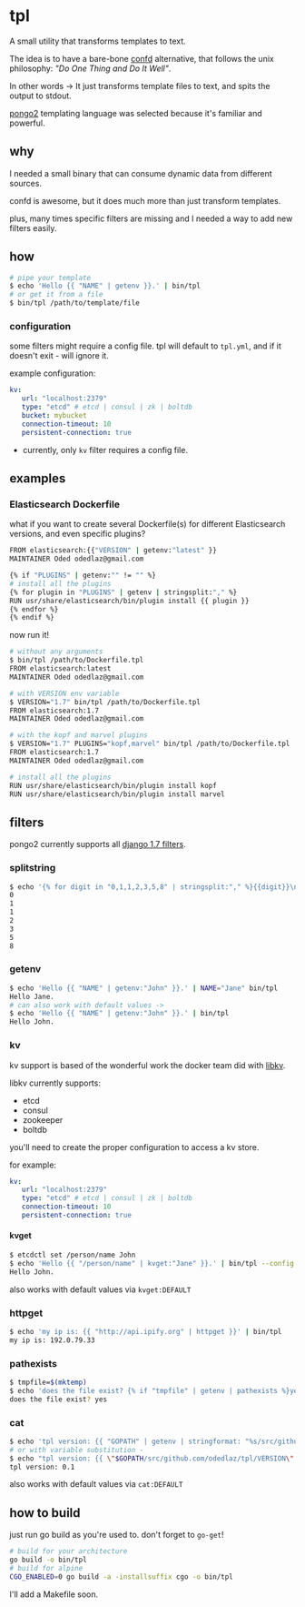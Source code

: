 # tpl
A small utility that transforms templates to text.

The idea is to have a bare-bone [confd](http://confd.io) alternative, that follows the unix philosophy: _"Do One Thing and Do It Well"_.

In other words -> It just transforms template files to text, and spits the output to stdout.

[pongo2](https://github.com/flosch/pongo2) templating language was selected because it's familiar and powerful.


## why

I needed a small binary that can consume dynamic data from different sources.

confd is awesome, but it does much more than just transform templates.

plus, many times specific filters are missing and I needed a way to add new filters easily.

## how

```bash
# pipe your template
$ echo 'Hello {{ "NAME" | getenv }}.' | bin/tpl
# or get it from a file
$ bin/tpl /path/to/template/file
```

### configuration

some filters might require a config file.
tpl will default to `tpl.yml`, and if it doesn't exit - will ignore it.

example configuration:

```yaml
kv:
   url: "localhost:2379"
   type: "etcd" # etcd | consul | zk | boltdb
   bucket: mybucket
   connection-timeout: 10
   persistent-connection: true
```

* currently, only ``kv`` filter requires a config file.

## examples

### Elasticsearch Dockerfile

what if you want to create several Dockerfile(s) for different Elasticsearch versions, and even specific plugins?


```bash
FROM elasticsearch:{{"VERSION" | getenv:"latest" }}
MAINTAINER Oded odedlaz@gmail.com

{% if "PLUGINS" | getenv:"" != "" %}
# install all the plugins
{% for plugin in "PLUGINS" | getenv | stringsplit:"," %}
RUN usr/share/elasticsearch/bin/plugin install {{ plugin }}
{% endfor %}
{% endif %}
```

now run it!

```bash
# without any arguments
$ bin/tpl /path/to/Dockerfile.tpl
FROM elasticsearch:latest
MAINTAINER Oded odedlaz@gmail.com

# with VERSION env variable
$ VERSION="1.7" bin/tpl /path/to/Dockerfile.tpl
FROM elasticsearch:1.7
MAINTAINER Oded odedlaz@gmail.com

# with the kopf and marvel plugins
$ VERSION="1.7" PLUGINS="kopf,marvel" bin/tpl /path/to/Dockerfile.tpl
FROM elasticsearch:1.7
MAINTAINER Oded odedlaz@gmail.com

# install all the plugins
RUN usr/share/elasticsearch/bin/plugin install kopf
RUN usr/share/elasticsearch/bin/plugin install marvel
```

## filters

pongo2 currently supports all [django 1.7 filters](https://docs.djangoproject.com/en/1.7/ref/templates/builtins/).


### splitstring
```bash
$ echo '{% for digit in "0,1,1,2,3,5,8" | stringsplit:"," %}{{digit}}\n{% endfor %}\n' | bin/tpl
0
1
1
2
3
5
8
```

### getenv
```bash
$ echo 'Hello {{ "NAME" | getenv:"John" }}.' | NAME="Jane" bin/tpl
Hello Jane.
# can also work with default values ->
$ echo 'Hello {{ "NAME" | getenv:"John" }}.' | bin/tpl
Hello John.
```

### kv

kv support is based of the wonderful work the docker team did with [libkv](https://github.com/docker/libkv).

libkv currently supports:
* etcd
* consul
* zookeeper
* boltdb

you'll need to create the proper configuration to access a kv store.

for example:
```yaml
kv:
   url: "localhost:2379"
   type: "etcd" # etcd | consul | zk | boltdb
   connection-timeout: 10
   persistent-connection: true
```

#### kvget

```bash
$ etcdctl set /person/name John
$ echo 'Hello {{ "/person/name" | kvget:"Jane" }}.' | bin/tpl --config examples/tpl.yml
Hello John.
```

also works with default values via `kvget:DEFAULT`

### httpget
```bash
$ echo 'my ip is: {{ "http://api.ipify.org" | httpget }}' | bin/tpl
my ip is: 192.0.79.33
```

### pathexists
```bash
$ tmpfile=$(mktemp)
$ echo 'does the file exist? {% if "tmpfile" | getenv | pathexists %}yes{% else %}no{% endif %}' | bin/tpl
does the file exist? yes
```

### cat

```bash
$ echo 'tpl version: {{ "GOPATH" | getenv | stringformat: "%s/src/github.com/odedlaz/tpl/VERSION" | cat }}' | bin/tpl
# or with variable substitution -
$ echo "tpl version: {{ \"$GOPATH/src/github.com/odedlaz/tpl/VERSION\" | cat }}" | bin/tpl
tpl version: 0.1
```

also works with default values via `cat:DEFAULT`

## how to build

just run go build as you're used to.
don't forget to `go-get`!

```bash
# build for your architecture
go build -o bin/tpl
# build for alpine
CGO_ENABLED=0 go build -a -installsuffix cgo -o bin/tpl
```

I'll add a Makefile soon.
